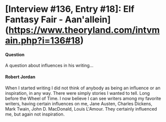# [Interview #136, Entry #18]: Elf Fantasy Fair - Aan'allein](https://www.theoryland.com/intvmain.php?i=136#18)

#### Question

A question about influences in his writing...

#### Robert Jordan

When I started writing I did not think of anybody as being an influence or an inspiration, in any way. There were simply stories I wanted to tell. Long before the Wheel of Time. I now believe I can see writers among my favorite writers, having certain influences on me, Jane Austen, Charles Dickens, Mark Twain, John D. MacDonald, Louis L'Amour. They certainly influenced me, but again not inspiration.


